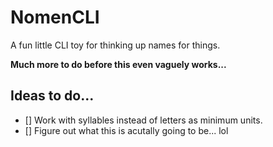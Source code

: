# NomenCLI
A fun little CLI toy for thinking up names for things.

**Much more to do before this even vaguely works...**

## Ideas to do...
- [] Work with syllables instead of letters as minimum units.
- [] Figure out what this is acutally going to be... lol
